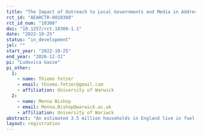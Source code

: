 ```yaml
---
title: "The Impact of Outreach to Local Governments and Media in Addressing the Energy Crisis in the United Kingdom"
rct_id: "AEARCTR-0010308"
rct_id_num: "10308"
doi: "10.1257/rct.10308-1.1"
date: "2022-10-25"
status: "in_development"
jel: ""
start_year: "2022-10-25"
end_year: "2026-12-31"
pi: "Ludovica Gazze"
pi_other:
  1:
    - name: Thiemo Fetzer
    - email: thiemo.fetzer@gmail.com
    - affiliation: University of Warwick
  2:
    - name: Menna Bishop
    - email: Menna.Bishop@warwick.ac.uk
    - affiliation: University of Wariwck
abstract: "An estimated 3.5 million households in England live in fuel poverty and/or council homes rated low in terms of energy efficiency performance. Now, these households are being hit by extremely high energy costs due to skyrocketing energy prices. We estimate that the UK could easily reduce its energy consumption in the residential sector by 30%, saving households at least GBP 11 billion per year in fuel bills, without lowering their standard of living.  Central government interventions, though, taking the shape of an Energy Price Guarantee threaten to weaken incentives of households to become more aware of the large potential savings that can be realized if properties are upgraded. At present, we believe that a lack of awareness of how much money could be saved by insulating properties in the UK, is undermining both individual, but also local and national political action in that domain. Still, local governments have the right tools to enable actions that could save UK households millions of pounds, as local councils decide on planning permits including for home insulations. Thus, we will provide localized information about energy burden and energy savings potential at the local authority level to district officials, council members, and media. With our bottom-up approach, we believe that our project is well-positioned to influence local governments into adopting such measures to facility energy savings."
layout: registration
---
```


